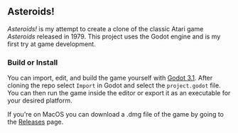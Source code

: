 ## Asteroids!
*Asteroids!* is my attempt to create a clone of the classic Atari game *Asteroids* released in 1979. This project uses the Godot engine and is my first try at game development.

### Build or Install
You can import, edit, and build the game yourself with [Godot 3.1](https://godotengine.org/download). After cloning the repo select `Import` in Godot and select the `project.godot` file. You can then run the game inside the editor or export it as an executable for your desired platform.

If you're on MacOS you can download a .dmg file of the game by going to the [Releases](https://github.com/haaspt/asteroids/releases) page.
